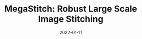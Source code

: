 ---
title: "MegaStitch: Robust Large Scale Image Stitching"
collection: publications
date: 2022-01-11
permalink: /publication/2021-MegaStitch
venue: 'IEEE Transactions on Geoscience and Remote Sensing'
paperurl: 'https://emmanuelgonz.github.io/files/MegaStitch_Robust_Large_Scale_Image_Stitching.pdf'
link: https://ieeexplore.ieee.org/document/9676637
citation: 'Zarei, A., <b>Gonzalez, E.M.</b>, Merchant, N., Pauli, D., Lyons, E., and Barnard, K. (2022). MegaStitch: Robust Large-Scale Image Stitching. IEEE Transactions on Geoscience and Remote Sensing 60. doi: 10.1109/TGRS.2022.3141907.'
---